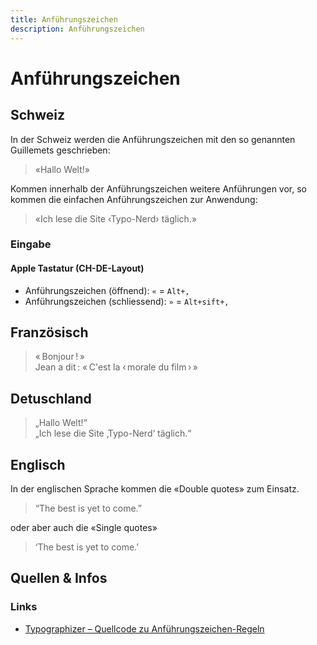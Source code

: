 ```yaml
---
title: Anführungszeichen
description: Anführungszeichen
---
```


# Anführungszeichen




## Schweiz

In der Schweiz werden die Anführungszeichen mit den so genannten Guillemets geschrieben:
> «Hallo Welt!»

Kommen innerhalb der Anführungszeichen weitere Anführungen vor, so kommen die einfachen Anführungszeichen zur Anwendung:
> «Ich lese die Site ‹Typo-Nerd› täglich.»


<div class="box">

### Eingabe
#### Apple Tastatur (CH-DE-Layout)
* Anführungszeichen (öffnend): `«` = `Alt+,`
* Anführungszeichen (schliessend): `»` = `Alt+sift+,`

</div>


## Französisch

> « Bonjour ! »  
> Jean a dit : « C'est la ‹ morale du film › »

## Detuschland
> „Hallo Welt!“  
> „Ich lese die Site ‚Typo-Nerd‘ täglich.“

## Englisch
In der englischen Sprache kommen die «Double quotes» zum Einsatz.
> “The best is yet to come.”

oder aber auch die «Single quotes»

> ‘The best is yet to come.’


## Quellen & Infos

<div class="box">

### Links
* [Typographizer – Quellcode zu Anführungszeichen-Regeln](https://github.com/frankrausch/Typographizer/blob/master/Sources/Typographizer.swift)

</div>
